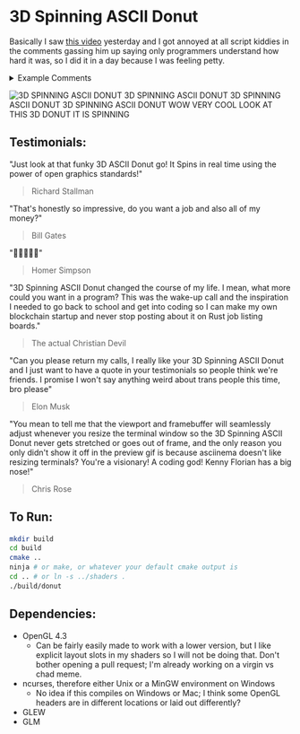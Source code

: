 # 3D Spinning ASCII Donut

Basically I saw [this video](https://www.youtube.com/shorts/FIZI3k7mTvA) yesterday and I got annoyed at all script kiddies in the comments gassing him up saying only programmers understand how hard it was, so I did it in a day because I was feeling petty.

<details>
<summary>
Example Comments
</summary>

![Others : It's just a donut. Coders : insane 🔥](comments/1.png)
![Only a coder can realize thats fucking hard](comments/2.png)
![If you are a coder you will realize how hard he worked to make that thing and it was just for a youtube short. Now this is called actualy RESPECT](comments/3.png)
![You guys do realize how incredible this is, right?](comments/4.png)
![As a fellow coder......u are a frickin KING! Others: its just a spinning donut. Fellow coders: 🤯🤯🤯🤯](comments/5.png)
![This is actually incredibly complex to code, I can't imagine how long it took in reality to do that](comments/6.png)
![At first I was like huh that's pretty neat and then I remembered that I actually know how to code and holy shit that's amazing](comments/7.png)
![As a coder.. this is brilliant lol 😅. Damn bro man only coders can understand. dammn only coders can undrstand this art. As a programmer I can confirm that is very hard](comments/8-9-10-11.png)

</details>

![3D SPINNING ASCII DONUT 3D SPINNING ASCII DONUT 3D SPINNING ASCII DONUT 3D SPINNING ASCII DONUT WOW VERY COOL LOOK AT THIS 3D DONUT IT IS SPINNING](demo.gif)

## Testimonials:

"Just look at that funky 3D ASCII Donut go! It Spins in real time using the power of open graphics standards!"
> Richard Stallman

"That's honestly so impressive, do you want a job and also all of my money?"
> Bill Gates

"🤤🤤🤤🤤🤤"
> Homer Simpson

"3D Spinning ASCII Donut changed the course of my life. I mean, what more could you want in a program? This was the wake-up call and the inspiration I needed to go back to school and get into coding so I can make my own blockchain startup and never stop posting about it on Rust job listing boards."
> The actual Christian Devil

"Can you please return my calls, I really like your 3D Spinning ASCII Donut and I just want to have a quote in your testimonials so people think we're friends. I promise I won't say anything weird about trans people this time, bro please"
> Elon Musk

"You mean to tell me that the viewport and framebuffer will seamlessly adjust whenever you resize the terminal window so the 3D Spinning ASCII Donut never gets stretched or goes out of frame, and the only reason you only didn't show it off in the preview gif is because asciinema doesn't like resizing terminals? You're a visionary! A coding god! Kenny Florian has a big nose!"
> Chris Rose

## To Run:

```sh
mkdir build
cd build
cmake ..
ninja # or make, or whatever your default cmake output is
cd .. # or ln -s ../shaders .
./build/donut
```

## Dependencies:
- OpenGL 4.3
  - Can be fairly easily made to work with a lower version, but I like explicit layout slots in my shaders so I will not be doing that. Don't bother opening a pull request; I'm already working on a virgin vs chad meme.
- ncurses, therefore either Unix or a MinGW environment on Windows
  - No idea if this compiles on Windows or Mac; I think some OpenGL headers are in different locations or laid out differently?
- GLEW
- GLM